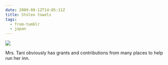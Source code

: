 ```yaml
---
date: 2009-08-12T14:05:11Z
title: Stolen towels
tags:
  - from-tumblr
  - japan
---
```


![](../img/df07ddf0694ee7951f31dc33f72234e9fd4601e782cd12b6cca87c6264a5b9e4.jpg)

Mrs. Tani obviously has grants and contributions from many places to help run her inn.
